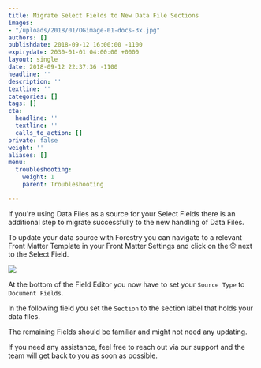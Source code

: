 ```yaml
---
title: Migrate Select Fields to New Data File Sections
images:
- "/uploads/2018/01/OGimage-01-docs-3x.jpg"
authors: []
publishdate: 2018-09-12 16:00:00 -1100
expirydate: 2030-01-01 04:00:00 +0000
layout: single
date: 2018-09-12 22:37:36 -1100
headline: ''
description: ''
textline: ''
categories: []
tags: []
cta:
  headline: ''
  textline: ''
  calls_to_action: []
private: false
weight: ''
aliases: []
menu:
  troubleshooting:
    weight: 1
    parent: Troubleshooting

---
```

<!--With our recent update for Data Files we allow users to have full control over their Data Files in their Sidebar. To make this change happen we need to ask our users to update their existing sites. A guide on how to update the Sidebar to show Data Files can be found [here](/blog/custom-configuration-for-data-files/)-->
If you're using Data Files as a source for your Select Fields there is an additional step to migrate successfully to the new handling of Data Files.

To update your data source with Forestry you can navigate to a relevant Front Matter Template in your Front Matter Settings and click on the <svg xmlns="http://www.w3.org/2000/svg" width="12" height="12" viewBox="0 0 24 24"><g fill="none" fill-rule="evenodd" stroke="currentcolor" stroke-width="2"><path d="M7.75 22.149L12 19.48l4.25 2.669a11.029 11.029 0 0 0 4.088-2.973l-1.224-4.865 3.85-3.216a10.933 10.933 0 0 0-1.561-4.807l-5.006-.34-1.87-4.656A11.032 11.032 0 0 0 12 1c-.87 0-1.715.1-2.527.292l-1.87 4.657-5.006.339a10.933 10.933 0 0 0-1.56 4.807l3.85 3.216-1.225 4.865a11.029 11.029 0 0 0 4.087 2.973z"></path><circle cx="12" cy="12" r="3"></circle></g></svg> next to the Select Field.

![](/uploads/2018/09/field-editor-new-data-files-handling.png)

At the bottom of the Field Editor you now have to set your `Source Type` to `Document Fields`.

In the following field you set the `Section` to the section label that holds your data files.

The remaining Fields should be familiar and might not need any updating.

If you need any assistance, feel free to reach out via our support and the team will get back to you as soon as possible.